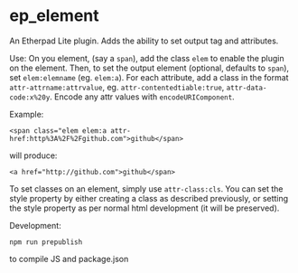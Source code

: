ep_element
=========
An Etherpad Lite plugin. Adds the ability to set output tag and attributes.

Use:
On you element, (say a `span`), add the class `elem` to enable the plugin on the element. Then, to set the output element (optional, defaults to `span`), set `elem:elemname` (eg. `elem:a`). For each attribute, add a class in the format `attr-attrname:attrvalue`, eg. `attr-contentedtiable:true`, `attr-data-code:x%20y`. Encode any attr values with `encodeURIComponent`.

Example:

    <span class="elem elem:a attr-href:http%3A%2F%2Fgithub.com">github</span>

will produce:

    <a href="http://github.com">github</span>

To set classes on an element, simply use `attr-class:cls`. You can set the style property by either creating a class as described previously, or setting the style property as per normal html development (it will be preserved).

Development:

    npm run prepublish

to compile JS and package.json
